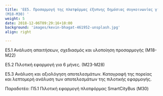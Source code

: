 ```yaml
---
title: 'ΕΕ5. Προσαρμογή της πλατφόρμας έξυπνης δημόσιας συγκοινωνίας για πιλοτική εφαρμογή στο ΑΚΤΕΛΙ
(Μ18-Μ30) '
weight: 5
date: 2018-12-06T09:29:16+10:00
background: 'images/kevin-bhagat-461952-unsplash.jpg'
align: right

---
```


Ε5.1 Ανάλυση απαιτήσεων, σχεδιασμός και υλοποίηση προσαρμογής (Μ18-Μ22)  

Ε5.2 Πιλοτική εφαρμογή για 6 μήνες. (Μ23-Μ28)  

Ε5.3 Ανάλυση και αξιολόγηση αποτελεσμάτων. Καταγραφή της πορείας και λεπτομερή ανάλυση των
αποτελεσμάτων της πιλοτικής εφαρμογής.  

Παραδοτέο: Π5.1 Πιλοτική εφαρμογή πλατφόρμας SmartCityBus (Μ30)
